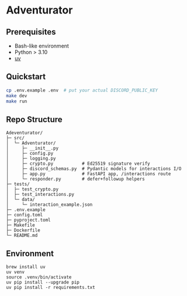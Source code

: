 # Adventurator

## Prerequisites

- Bash-like environment
- Python > 3.10
- [uv](https://formulae.brew.sh/formula/uv)

## Quickstart

```bash
cp .env.example .env  # put your actual DISCORD_PUBLIC_KEY
make dev
make run
```


## Repo Structure

```
Adeventurator/
├─ src/
│  └─ Adventurator/
│     ├─ __init__.py
│     ├─ config.py
│     ├─ logging.py
│     ├─ crypto.py           # Ed25519 signature verify
│     ├─ discord_schemas.py  # Pydantic models for interactions I/O
│     ├─ app.py              # FastAPI app, /interactions route
│     └─ responder.py        # defer+followup helpers
├─ tests/
│  ├─ test_crypto.py
│  ├─ test_interactions.py
│  └─ data/
│     └─ interaction_example.json
├─ .env.example
├─ config.toml
├─ pyproject.toml
├─ Makefile
├─ Dockerfile
└─ README.md
```

## Environment

```
brew install uv
uv venv
source .venv/bin/activate
uv pip install --upgrade pip
uv pip install -r requirements.txt
```